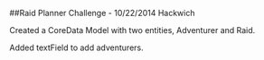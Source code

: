 ##Raid Planner Challenge - 10/22/2014 Hackwich

Created a CoreData Model with two entities, Adventurer and Raid.

Added textField to add adventurers. 